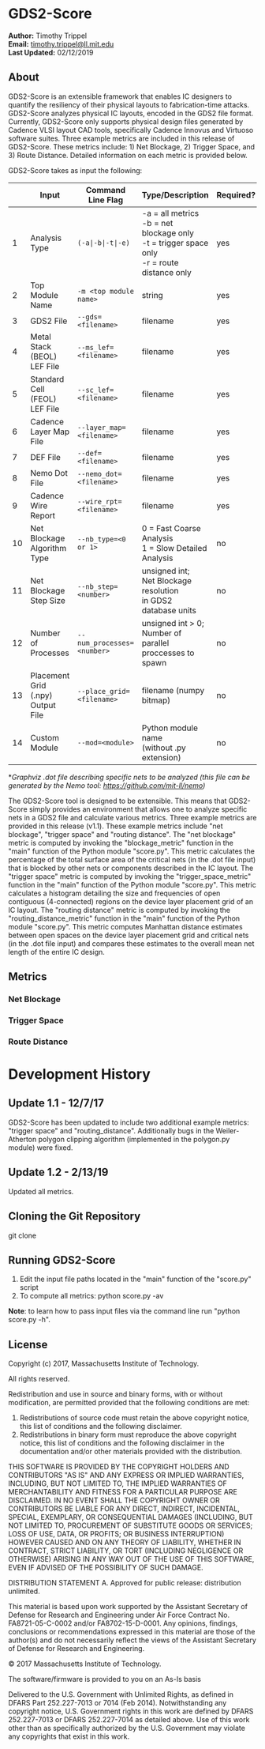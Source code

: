 # GDS2-Score

**Author:**			Timothy Trippel <br>
**Email:**			timothy.trippel@ll.mit.edu <br>
**Last Updated:**	02/12/2019 <br>

## About

GDS2-Score is an extensible framework that enables IC designers to quantify the resiliency of their physical layouts to fabrication-time attacks. GDS2-Score analyzes physical IC layouts, encoded in the GDS2 file format. Currently, GDS2-Score only supports physical design files generated by Cadence VLSI layout CAD tools, specifically Cadence Innovus and Virtuoso software suites. Three example metrics are included in this release of GDS2-Score. These metrics include: 1) Net Blockage, 2) Trigger Space, and 3) Route Distance. Detailed information on each metric is provided below.

GDS2-Score takes as input the following:

|    | Input                         | Command Line Flag             | Type/Description                                                                                                                     | Required? | Default |
|----|-------------------------------|-------------------------------|--------------------------------------------------------------------------------------------------------------------------------------|-----------|---------|
| 1  | Analysis Type                 | `(-a\|-b\|-t\|-e)`               | -a = all metrics<br> -b = net blockage only<br> -t = trigger space only<br> -r = route distance only | yes       | none    |
| 2  | Top Module Name               | `-m <top module name>`        | string                                                                                                                               | yes       | none    |
| 3  | GDS2 File                     | `--gds=<filename>`            | filename                                                                                                                             | yes       | none    |
| 4  | Metal Stack (BEOL) LEF File   | `--ms_lef=<filename>`         | filename                                                                                                                             | yes       | none    |
| 5  | Standard Cell (FEOL) LEF File | `--sc_lef=<filename>`         | filename                                                                                                                             | yes       | none    |
| 6  | Cadence Layer Map File        | `--layer_map=<filename>`      | filename                                                                                                                             | yes       | none    |
| 7  | DEF File                      | `--def=<filename>`            | filename                                                                                                                             | yes       | none    |
| 8  | Nemo Dot File                 | `--nemo_dot=<filename>`       | filename                                                                                                                             | yes       | none    |
| 9  | Cadence Wire Report           | `--wire_rpt=<filename>`       | filename                                                                                                                             | yes       | none    |
| 10 | Net Blockage Algorithm Type   | `--nb_type=<0 or 1>`          | 0 = Fast Coarse Analysis<br> 1 = Slow Detailed Analysis                                                                              | no        | 1       |
| 11 | Net Blockage Step Size        | `--nb_step=<number>`          | unsigned int;<br> Net Blockage resolution<br> in GDS2 database units                                                                 | no        | 1       |
| 12 | Number of Processes           | `--num_processes=<number>`    | unsigned int > 0;<br> Number of parallel<br>  proccesses to spawn                                                                    | no        | 1       |
| 13 | Placement Grid<br>(.npy) Output File    | `--place_grid=<filename>` | filename (numpy bitmap)                                                                                                              | no        | NULL    |
| 14 | Custom Module                 | `--mod=<module>`  | Python module name<br> (without .py extension)                                                                                       | no        | NULL    |

\**Graphviz .dot file describing specific nets to be analyzed (this file can be generated by the Nemo tool: https://github.com/mit-ll/nemo)*

The GDS2-Score tool is designed to be extensible. This means that GDS2-Score simply provides an environment that allows one to analyze specific nets in a GDS2 file and calculate various metrics. Three example metrics are provided in this release (v1.1). These example metrics include "net blockage", "trigger space" and "routing distance". The "net blockage" metric is computed by invoking the "blockage_metric" function in the "main" function of the Python module "score.py". This metric calculates the percentage of the total surface area of the critical nets (in the .dot file input) that is blocked by other nets or components described in the IC layout. The "trigger space" metric is computed by invoking the "trigger_space_metric" function in the "main" function of the Python module "score.py". This metric calculates a histogram detailing the size and frequencies of open contiguous (4-connected) regions on the device layer placement grid of an IC layout. The "routing distance" metric is computed by invoking the "routing_distance_metric" function in the "main" function of the Python module "score.py". This metric computes Manhattan distance estimates between open spaces on the device layer placement grid and critical nets (in the .dot file input) and compares these estimates to the overall mean net length of the entire IC design.

## Metrics

### Net Blockage
### Trigger Space
### Route Distance

# Development History

## Update 1.1 - 12/7/17
GDS2-Score has been updated to include two additional example metrics: "trigger space" and "routing_distance". Additionally bugs in the Weiler-Atherton polygon clipping algorithm (implemented in the polygon.py module) were fixed.

## Update 1.2 - 2/13/19
Updated all metrics.

## Cloning the Git Repository
git clone <GDS2-Score Repository URL>

## Running GDS2-Score

1. Edit the input file paths located in the "main" function of the "score.py" script
2. To compute all metrics: python score.py -av 

**Note**: to learn how to pass input files via the command line run "python score.py -h".

## License
Copyright (c) 2017, Massachusetts Institute of Technology.

All rights reserved.

Redistribution and use in source and binary forms, with or without
modification, are permitted provided that the following conditions are met:

1. Redistributions of source code must retain the above copyright notice, this
   list of conditions and the following disclaimer.
2. Redistributions in binary form must reproduce the above copyright notice,
   this list of conditions and the following disclaimer in the documentation
   and/or other materials provided with the distribution.

THIS SOFTWARE IS PROVIDED BY THE COPYRIGHT HOLDERS AND CONTRIBUTORS "AS IS" AND
ANY EXPRESS OR IMPLIED WARRANTIES, INCLUDING, BUT NOT LIMITED TO, THE IMPLIED
WARRANTIES OF MERCHANTABILITY AND FITNESS FOR A PARTICULAR PURPOSE ARE
DISCLAIMED. IN NO EVENT SHALL THE COPYRIGHT OWNER OR CONTRIBUTORS BE LIABLE FOR
ANY DIRECT, INDIRECT, INCIDENTAL, SPECIAL, EXEMPLARY, OR CONSEQUENTIAL DAMAGES
(INCLUDING, BUT NOT LIMITED TO, PROCUREMENT OF SUBSTITUTE GOODS OR SERVICES;
LOSS OF USE, DATA, OR PROFITS; OR BUSINESS INTERRUPTION) HOWEVER CAUSED AND
ON ANY THEORY OF LIABILITY, WHETHER IN CONTRACT, STRICT LIABILITY, OR TORT
(INCLUDING NEGLIGENCE OR OTHERWISE) ARISING IN ANY WAY OUT OF THE USE OF THIS
SOFTWARE, EVEN IF ADVISED OF THE POSSIBILITY OF SUCH DAMAGE.

DISTRIBUTION STATEMENT A. Approved for public release: distribution unlimited.

This material is based upon work supported by the Assistant Secretary of Defense
for Research and Engineering under Air Force Contract No. FA8721-05-C-0002
and/or FA8702-15-D-0001. Any opinions, findings, conclusions or recommendations
expressed in this material are those of the author(s) and do not necessarily
reflect the views of the Assistant Secretary of Defense for Research and
Engineering.

© 2017 Massachusetts Institute of Technology.

The software/firmware is provided to you on an As-Is basis

Delivered to the U.S. Government with Unlimited Rights, as defined in DFARS Part
252.227-7013 or 7014 (Feb 2014). Notwithstanding any copyright notice, U.S.
Government rights in this work are defined by DFARS 252.227-7013 or DFARS
252.227-7014 as detailed above. Use of this work other than as specifically
authorized by the U.S. Government may violate any copyrights that exist in this
work.
